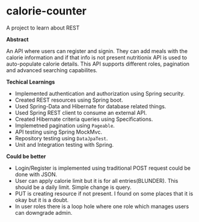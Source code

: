 # calorie-counter
A project to learn about REST

**Abstract**

An API where users can register and signin. They can add meals with the calorie information and if that info is not present nutritionix API  is used to auto-populate calorie details. This API supports different roles, pagination and advanced searching capabilites.

**Techical Learnings**
* Implemented authentication and authorization using Spring security.
* Created REST resources using Spring boot.
* Used Spring-Data and Hibernate for database related things.
* Used Spring REST client to consume an external API.
* Created Hibernate criteria queries using Specifications. 
* Implemetned pagination using `Pageable`.
* API testing using Spring MockMvc.
* Repository testing using `DataJpaTest`.
* Unit and Integration testing with Spring.

**Could be better**
* Login/Register is implemented using traditional POST request could be done with JSON.
* User can apply calorie limit but it is for all entries(BLUNDER). This should be a daily limit. Simple change is query.
* PUT is creating resource if not present. I found on some places that it is okay but it is a doubt.
* In user roles there is a loop hole where one role which manages users can downgrade admin.

